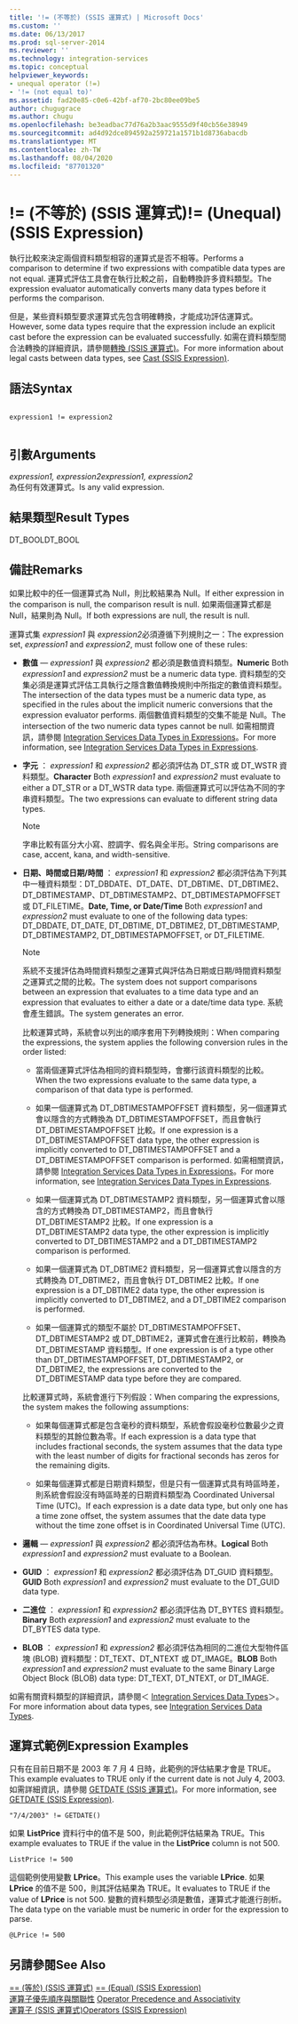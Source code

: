 ```yaml
---
title: '!= (不等於) (SSIS 運算式) | Microsoft Docs'
ms.custom: ''
ms.date: 06/13/2017
ms.prod: sql-server-2014
ms.reviewer: ''
ms.technology: integration-services
ms.topic: conceptual
helpviewer_keywords:
- unequal operator (!=)
- '!= (not equal to)'
ms.assetid: fad20e85-c0e6-42bf-af70-2bc80ee09be5
author: chugugrace
ms.author: chugu
ms.openlocfilehash: be3eadbac77d76a2b3aac9555d9f40cb56e38949
ms.sourcegitcommit: ad4d92dce894592a259721a1571b1d8736abacdb
ms.translationtype: MT
ms.contentlocale: zh-TW
ms.lasthandoff: 08/04/2020
ms.locfileid: "87701320"
---
```

# <a name="-unequal-ssis-expression"></a><span data-ttu-id="16cd2-102">!= (不等於) (SSIS 運算式)</span><span class="sxs-lookup"><span data-stu-id="16cd2-102">!= (Unequal) (SSIS Expression)</span></span>
  <span data-ttu-id="16cd2-103">執行比較來決定兩個資料類型相容的運算式是否不相等。</span><span class="sxs-lookup"><span data-stu-id="16cd2-103">Performs a comparison to determine if two expressions with compatible data types are not equal.</span></span> <span data-ttu-id="16cd2-104">運算式評估工具會在執行比較之前，自動轉換許多資料類型。</span><span class="sxs-lookup"><span data-stu-id="16cd2-104">The expression evaluator automatically converts many data types before it performs the comparison.</span></span>  
  
 <span data-ttu-id="16cd2-105">但是，某些資料類型要求運算式先包含明確轉換，才能成功評估運算式。</span><span class="sxs-lookup"><span data-stu-id="16cd2-105">However, some data types require that the expression include an explicit cast before the expression can be evaluated successfully.</span></span> <span data-ttu-id="16cd2-106">如需在資料類型間合法轉換的詳細資訊，請參閱[轉換 &#40;SSIS 運算式&#41;](cast-ssis-expression.md)。</span><span class="sxs-lookup"><span data-stu-id="16cd2-106">For more information about legal casts between data types, see [Cast &#40;SSIS Expression&#41;](cast-ssis-expression.md).</span></span>  
  
## <a name="syntax"></a><span data-ttu-id="16cd2-107">語法</span><span class="sxs-lookup"><span data-stu-id="16cd2-107">Syntax</span></span>  
  
```  
  
expression1 != expression2  
  
```  
  
## <a name="arguments"></a><span data-ttu-id="16cd2-108">引數</span><span class="sxs-lookup"><span data-stu-id="16cd2-108">Arguments</span></span>  
 <span data-ttu-id="16cd2-109">*expression1, expression2*</span><span class="sxs-lookup"><span data-stu-id="16cd2-109">*expression1, expression2*</span></span>  
 <span data-ttu-id="16cd2-110">為任何有效運算式。</span><span class="sxs-lookup"><span data-stu-id="16cd2-110">Is any valid expression.</span></span>  
  
## <a name="result-types"></a><span data-ttu-id="16cd2-111">結果類型</span><span class="sxs-lookup"><span data-stu-id="16cd2-111">Result Types</span></span>  
 <span data-ttu-id="16cd2-112">DT_BOOL</span><span class="sxs-lookup"><span data-stu-id="16cd2-112">DT_BOOL</span></span>  
  
## <a name="remarks"></a><span data-ttu-id="16cd2-113">備註</span><span class="sxs-lookup"><span data-stu-id="16cd2-113">Remarks</span></span>  
 <span data-ttu-id="16cd2-114">如果比較中的任一個運算式為 Null，則比較結果為 Null。</span><span class="sxs-lookup"><span data-stu-id="16cd2-114">If either expression in the comparison is null, the comparison result is null.</span></span> <span data-ttu-id="16cd2-115">如果兩個運算式都是 Null，結果則為 Null。</span><span class="sxs-lookup"><span data-stu-id="16cd2-115">If both expressions are null, the result is null.</span></span>  
  
 <span data-ttu-id="16cd2-116">運算式集 *expression1* 與 *expression2*必須遵循下列規則之一：</span><span class="sxs-lookup"><span data-stu-id="16cd2-116">The expression set, *expression1* and *expression2*, must follow one of these rules:</span></span>  
  
-   <span data-ttu-id="16cd2-117">**數值** — *expression1* 與 *expression2* 都必須是數值資料類型。</span><span class="sxs-lookup"><span data-stu-id="16cd2-117">**Numeric** Both *expression1* and *expression2* must be a numeric data type.</span></span> <span data-ttu-id="16cd2-118">資料類型的交集必須是運算式評估工具執行之隱含數值轉換規則中所指定的數值資料類型。</span><span class="sxs-lookup"><span data-stu-id="16cd2-118">The intersection of the data types must be a numeric data type, as specified in the rules about the implicit numeric conversions that the expression evaluator performs.</span></span> <span data-ttu-id="16cd2-119">兩個數值資料類型的交集不能是 Null。</span><span class="sxs-lookup"><span data-stu-id="16cd2-119">The intersection of the two numeric data types cannot be null.</span></span> <span data-ttu-id="16cd2-120">如需相關資訊，請參閱 [Integration Services Data Types in Expressions](integration-services-data-types-in-expressions.md)。</span><span class="sxs-lookup"><span data-stu-id="16cd2-120">For more information, see [Integration Services Data Types in Expressions](integration-services-data-types-in-expressions.md).</span></span>  
  
-   <span data-ttu-id="16cd2-121">**字元** ： *expression1* 和 *expression2* 都必須評估為 DT_STR 或 DT_WSTR 資料類型。</span><span class="sxs-lookup"><span data-stu-id="16cd2-121">**Character** Both *expression1* and *expression2* must evaluate to either a DT_STR or a DT_WSTR data type.</span></span> <span data-ttu-id="16cd2-122">兩個運算式可以評估為不同的字串資料類型。</span><span class="sxs-lookup"><span data-stu-id="16cd2-122">The two expressions can evaluate to different string data types.</span></span>  
  
    > [!NOTE]  
    >  <span data-ttu-id="16cd2-123">字串比較有區分大小寫、腔調字、假名與全半形。</span><span class="sxs-lookup"><span data-stu-id="16cd2-123">String comparisons are case, accent, kana, and width-sensitive.</span></span>  
  
-   <span data-ttu-id="16cd2-124">**日期、時間或日期/時間** ： *expression1* 和 *expression2* 都必須評估為下列其中一種資料類型：DT_DBDATE、DT_DATE、DT_DBTIME、DT_DBTIME2、DT_DBTIMESTAMP、DT_DBTIMESTAMP2、DT_DBTIMESTAPMOFFSET 或 DT_FILETIME。</span><span class="sxs-lookup"><span data-stu-id="16cd2-124">**Date, Time, or Date/Time** Both *expression1* and *expression2* must evaluate to one of the following data types: DT_DBDATE, DT_DATE, DT_DBTIME, DT_DBTIME2, DT_DBTIMESTAMP, DT_DBTIMESTAMP2, DT_DBTIMESTAPMOFFSET, or DT_FILETIME.</span></span>  
  
    > [!NOTE]  
    >  <span data-ttu-id="16cd2-125">系統不支援評估為時間資料類型之運算式與評估為日期或日期/時間資料類型之運算式之間的比較。</span><span class="sxs-lookup"><span data-stu-id="16cd2-125">The system does not support comparisons between an expression that evaluates to a time data type and an expression that evaluates to either a date or a date/time data type.</span></span> <span data-ttu-id="16cd2-126">系統會產生錯誤。</span><span class="sxs-lookup"><span data-stu-id="16cd2-126">The system generates an error.</span></span>  
  
     <span data-ttu-id="16cd2-127">比較運算式時，系統會以列出的順序套用下列轉換規則：</span><span class="sxs-lookup"><span data-stu-id="16cd2-127">When comparing the expressions, the system applies the following conversion rules in the order listed:</span></span>  
  
    -   <span data-ttu-id="16cd2-128">當兩個運算式評估為相同的資料類型時，會擲行該資料類型的比較。</span><span class="sxs-lookup"><span data-stu-id="16cd2-128">When the two expressions evaluate to the same data type, a comparison of that data type is performed.</span></span>  
  
    -   <span data-ttu-id="16cd2-129">如果一個運算式為 DT_DBTIMESTAMPOFFSET 資料類型，另一個運算式會以隱含的方式轉換為 DT_DBTIMESTAMPOFFSET，而且會執行 DT_DBTIMESTAMPOFFSET 比較。</span><span class="sxs-lookup"><span data-stu-id="16cd2-129">If one expression is a DT_DBTIMESTAMPOFFSET data type, the other expression is implicitly converted to DT_DBTIMESTAMPOFFSET and a DT_DBTIMESTAMPOFFSET comparison is performed.</span></span> <span data-ttu-id="16cd2-130">如需相關資訊，請參閱 [Integration Services Data Types in Expressions](integration-services-data-types-in-expressions.md)。</span><span class="sxs-lookup"><span data-stu-id="16cd2-130">For more information, see [Integration Services Data Types in Expressions](integration-services-data-types-in-expressions.md).</span></span>  
  
    -   <span data-ttu-id="16cd2-131">如果一個運算式為 DT_DBTIMESTAMP2 資料類型，另一個運算式會以隱含的方式轉換為 DT_DBTIMESTAMP2，而且會執行 DT_DBTIMESTAMP2 比較。</span><span class="sxs-lookup"><span data-stu-id="16cd2-131">If one expression is a DT_DBTIMESTAMP2 data type, the other expression is implicitly converted to DT_DBTIMESTAMP2 and a DT_DBTIMESTAMP2 comparison is performed.</span></span>  
  
    -   <span data-ttu-id="16cd2-132">如果一個運算式為 DT_DBTIME2 資料類型，另一個運算式會以隱含的方式轉換為 DT_DBTIME2，而且會執行 DT_DBTIME2 比較。</span><span class="sxs-lookup"><span data-stu-id="16cd2-132">If one expression is a DT_DBTIME2 data type, the other expression is implicitly converted to DT_DBTIME2, and a DT_DBTIME2 comparison is performed.</span></span>  
  
    -   <span data-ttu-id="16cd2-133">如果一個運算式的類型不屬於 DT_DBTIMESTAMPOFFSET、DT_DBTIMESTAMP2 或 DT_DBTIME2，運算式會在進行比較前，轉換為 DT_DBTIMESTAMP 資料類型。</span><span class="sxs-lookup"><span data-stu-id="16cd2-133">If one expression is of a type other than DT_DBTIMESTAMPOFFSET, DT_DBTIMESTAMP2, or DT_DBTIME2, the expressions are converted to the DT_DBTIMESTAMP data type before they are compared.</span></span>  
  
     <span data-ttu-id="16cd2-134">比較運算式時，系統會進行下列假設：</span><span class="sxs-lookup"><span data-stu-id="16cd2-134">When comparing the expressions, the system makes the following assumptions:</span></span>  
  
    -   <span data-ttu-id="16cd2-135">如果每個運算式都是包含毫秒的資料類型，系統會假設毫秒位數最少之資料類型的其餘位數為零。</span><span class="sxs-lookup"><span data-stu-id="16cd2-135">If each expression is a data type that includes fractional seconds, the system assumes that the data type with the least number of digits for fractional seconds has zeros for the remaining digits.</span></span>  
  
    -   <span data-ttu-id="16cd2-136">如果每個運算式都是日期資料類型，但是只有一個運算式具有時區時差，則系統會假設沒有時區時差的日期資料類型為 Coordinated Universal Time (UTC)。</span><span class="sxs-lookup"><span data-stu-id="16cd2-136">If each expression is a date data type, but only one has a time zone offset, the system assumes that the date data type without the time zone offset is in Coordinated Universal Time (UTC).</span></span>  
  
-   <span data-ttu-id="16cd2-137">**邏輯** — *expression1* 與 *expression2* 都必須評估為布林。</span><span class="sxs-lookup"><span data-stu-id="16cd2-137">**Logical** Both *expression1* and *expression2* must evaluate to a Boolean.</span></span>  
  
-   <span data-ttu-id="16cd2-138">**GUID** ： *expression1* 和 *expression2* 都必須評估為 DT_GUID 資料類型。</span><span class="sxs-lookup"><span data-stu-id="16cd2-138">**GUID** Both *expression1* and *expression2* must evaluate to the DT_GUID data type.</span></span>  
  
-   <span data-ttu-id="16cd2-139">**二進位** ： *expression1* 和 *expression2* 都必須評估為 DT_BYTES 資料類型。</span><span class="sxs-lookup"><span data-stu-id="16cd2-139">**Binary** Both *expression1* and *expression2* must evaluate to the DT_BYTES data type.</span></span>  
  
-   <span data-ttu-id="16cd2-140">**BLOB** ： *expression1* 和 *expression2* 都必須評估為相同的二進位大型物件區塊 (BLOB) 資料類型：DT_TEXT、DT_NTEXT 或 DT_IMAGE。</span><span class="sxs-lookup"><span data-stu-id="16cd2-140">**BLOB** Both *expression1* and *expression2* must evaluate to the same Binary Large Object Block (BLOB) data type: DT_TEXT, DT_NTEXT, or DT_IMAGE.</span></span>  
  
 <span data-ttu-id="16cd2-141">如需有關資料類型的詳細資訊，請參閱＜ [Integration Services Data Types](../data-flow/integration-services-data-types.md)＞。</span><span class="sxs-lookup"><span data-stu-id="16cd2-141">For more information about data types, see [Integration Services Data Types](../data-flow/integration-services-data-types.md).</span></span>  
  
## <a name="expression-examples"></a><span data-ttu-id="16cd2-142">運算式範例</span><span class="sxs-lookup"><span data-stu-id="16cd2-142">Expression Examples</span></span>  
 <span data-ttu-id="16cd2-143">只有在目前日期不是 2003 年 7 月 4 日時，此範例的評估結果才會是 TRUE。</span><span class="sxs-lookup"><span data-stu-id="16cd2-143">This example evaluates to TRUE only if the current date is not July 4, 2003.</span></span> <span data-ttu-id="16cd2-144">如需詳細資訊，請參閱 [GETDATE &#40;SSIS 運算式&#41;](getdate-ssis-expression.md)。</span><span class="sxs-lookup"><span data-stu-id="16cd2-144">For more information, see [GETDATE &#40;SSIS Expression&#41;](getdate-ssis-expression.md).</span></span>  
  
```  
"7/4/2003" != GETDATE()  
```  
  
 <span data-ttu-id="16cd2-145">如果 **ListPrice** 資料行中的值不是 500，則此範例評估結果為 TRUE。</span><span class="sxs-lookup"><span data-stu-id="16cd2-145">This example evaluates to TRUE if the value in the **ListPrice** column is not 500.</span></span>  
  
```  
ListPrice != 500  
```  
  
 <span data-ttu-id="16cd2-146">這個範例使用變數 **LPrice**。</span><span class="sxs-lookup"><span data-stu-id="16cd2-146">This example uses the variable **LPrice**.</span></span> <span data-ttu-id="16cd2-147">如果 **LPrice** 的值不是 500，則其評估結果為 TRUE。</span><span class="sxs-lookup"><span data-stu-id="16cd2-147">It evaluates to TRUE if the value of **LPrice** is not 500.</span></span> <span data-ttu-id="16cd2-148">變數的資料類型必須是數值，運算式才能進行剖析。</span><span class="sxs-lookup"><span data-stu-id="16cd2-148">The data type on the variable must be numeric in order for the expression to parse.</span></span>  
  
```  
@LPrice != 500  
```  
  
## <a name="see-also"></a><span data-ttu-id="16cd2-149">另請參閱</span><span class="sxs-lookup"><span data-stu-id="16cd2-149">See Also</span></span>  
 <span data-ttu-id="16cd2-150">[== &#40;等於&#41; &#40;SSIS 運算式&#41;](equal-ssis-expression.md) </span><span class="sxs-lookup"><span data-stu-id="16cd2-150">[== &#40;Equal&#41; &#40;SSIS Expression&#41;](equal-ssis-expression.md) </span></span>  
 <span data-ttu-id="16cd2-151">[運算子優先順序與關聯性](operator-precedence-and-associativity.md) </span><span class="sxs-lookup"><span data-stu-id="16cd2-151">[Operator Precedence and Associativity](operator-precedence-and-associativity.md) </span></span>  
 [<span data-ttu-id="16cd2-152">運算子 &#40;SSIS 運算式&#41;</span><span class="sxs-lookup"><span data-stu-id="16cd2-152">Operators &#40;SSIS Expression&#41;</span></span>](operators-ssis-expression.md)  
  
  
